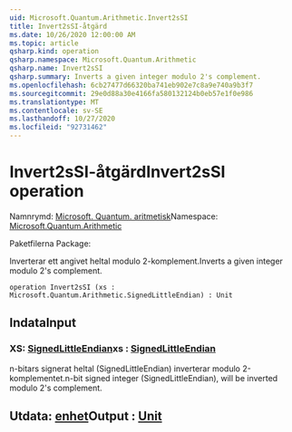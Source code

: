 ```yaml
---
uid: Microsoft.Quantum.Arithmetic.Invert2sSI
title: Invert2sSI-åtgärd
ms.date: 10/26/2020 12:00:00 AM
ms.topic: article
qsharp.kind: operation
qsharp.namespace: Microsoft.Quantum.Arithmetic
qsharp.name: Invert2sSI
qsharp.summary: Inverts a given integer modulo 2's complement.
ms.openlocfilehash: 6cb27477d66320ba741eb902e7c8a9e740a9b3f7
ms.sourcegitcommit: 29e0d88a30e4166fa580132124b0eb57e1f0e986
ms.translationtype: MT
ms.contentlocale: sv-SE
ms.lasthandoff: 10/27/2020
ms.locfileid: "92731462"
---
```

# <a name="invert2ssi-operation"></a><span data-ttu-id="5730d-102">Invert2sSI-åtgärd</span><span class="sxs-lookup"><span data-stu-id="5730d-102">Invert2sSI operation</span></span>

<span data-ttu-id="5730d-103">Namnrymd: [Microsoft. Quantum. aritmetisk](xref:Microsoft.Quantum.Arithmetic)</span><span class="sxs-lookup"><span data-stu-id="5730d-103">Namespace: [Microsoft.Quantum.Arithmetic](xref:Microsoft.Quantum.Arithmetic)</span></span>

<span data-ttu-id="5730d-104">Paketfilerna [](https://nuget.org/packages/)</span><span class="sxs-lookup"><span data-stu-id="5730d-104">Package: [](https://nuget.org/packages/)</span></span>


<span data-ttu-id="5730d-105">Inverterar ett angivet heltal modulo 2-komplement.</span><span class="sxs-lookup"><span data-stu-id="5730d-105">Inverts a given integer modulo 2's complement.</span></span>

```qsharp
operation Invert2sSI (xs : Microsoft.Quantum.Arithmetic.SignedLittleEndian) : Unit
```


## <a name="input"></a><span data-ttu-id="5730d-106">Indata</span><span class="sxs-lookup"><span data-stu-id="5730d-106">Input</span></span>

### <a name="xs--signedlittleendian"></a><span data-ttu-id="5730d-107">XS: [SignedLittleEndian](xref:Microsoft.Quantum.Arithmetic.SignedLittleEndian)</span><span class="sxs-lookup"><span data-stu-id="5730d-107">xs : [SignedLittleEndian](xref:Microsoft.Quantum.Arithmetic.SignedLittleEndian)</span></span>

<span data-ttu-id="5730d-108">n-bitars signerat heltal (SignedLittleEndian) inverterar modulo 2-komplementet.</span><span class="sxs-lookup"><span data-stu-id="5730d-108">n-bit signed integer (SignedLittleEndian), will be inverted modulo 2's complement.</span></span>



## <a name="output--unit"></a><span data-ttu-id="5730d-109">Utdata: [enhet](xref:microsoft.quantum.lang-ref.unit)</span><span class="sxs-lookup"><span data-stu-id="5730d-109">Output : [Unit](xref:microsoft.quantum.lang-ref.unit)</span></span>

